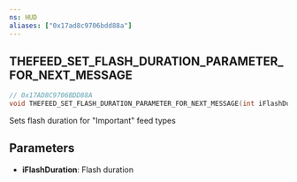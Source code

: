 ```yaml
---
ns: HUD
aliases: ["0x17ad8c9706bdd88a"]
---
```

## THEFEED_SET_FLASH_DURATION_PARAMETER_FOR_NEXT_MESSAGE

```c
// 0x17AD8C9706BDD88A
void THEFEED_SET_FLASH_DURATION_PARAMETER_FOR_NEXT_MESSAGE(int iFlashDuration);
```

Sets flash duration for "Important" feed types


## Parameters
* **iFlashDuration**: Flash duration
